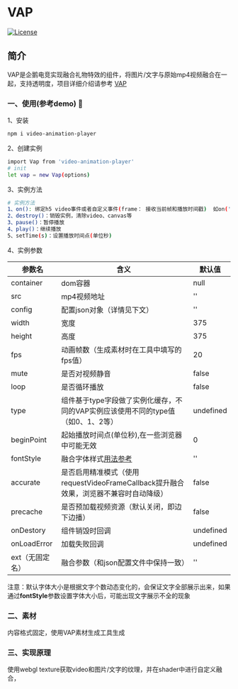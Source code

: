 # VAP 

[![License](https://img.shields.io/badge/license-MIT-blue.svg?style=flat)](http://opensource.org/licenses/MIT)


## 简介
VAP是企鹅电竞实现融合礼物特效的组件，将图片/文字与原始mp4视频融合在一起，支持透明度，项目详细介绍请参考 [VAP](https://github.com/Tencent/vap)

### 一、使用(参考demo) 🔧

1、安装
``` bash
npm i video-animation-player
```

2、创建实例
``` bash
import Vap from 'video-animation-player'
# init
let vap = new Vap(options)
```

3、实例方法
``` bash
# 实例方法
1、on(): 绑定h5 video事件或者自定义事件(frame： 接收当前帧和播放时间戳)  如on('playering', function() {// do some thing})
2、destroy()：销毁实例，清除video、canvas等
3、pause()：暂停播放
4、play()：继续播放
5、setTime(s)：设置播放时间点(单位秒)
```

4、实例参数

参数名 | 含义 | 默认值
---- | ---  | ---
container | dom容器 | null
src |  mp4视频地址 | ''
config | 配置json对象（详情见下文）| ''
width | 宽度 | 375
height | 高度 | 375
fps | 动画帧数（生成素材时在工具中填写的fps值） | 20
mute | 是否对视频静音 | false
loop | 是否循环播放 | false
type | 组件基于type字段做了实例化缓存，不同的VAP实例应该使用不同的type值（如0、1、2等）| undefined
beginPoint | 起始播放时间点(单位秒),在一些浏览器中可能无效 | 0
fontStyle | 融合字体样式[用法参考](https://github.com/Tencent/vap/pull/101) | ''
accurate | 是否启用精准模式（使用requestVideoFrameCallback提升融合效果，浏览器不兼容时自动降级） | false
precache | 是否预加载视频资源（默认关闭，即边下边播） | false
onDestory | 组件销毁时回调 | undefined
onLoadError | 加载失败回调 | undefined
ext（无固定名） | 融合参数（和json配置文件中保持一致）| ''

注意：默认字体大小是根据文字个数动态变化的，会保证文字全部展示出来，如果通过**fontStyle**参数设置字体大小后，可能出现文字展示不全的现象

### 二、素材
内容格式固定，使用VAP素材生成工具生成

### 三、实现原理

使用webgl texture获取video和图片/文字的纹理，并在shader中进行自定义融合，





